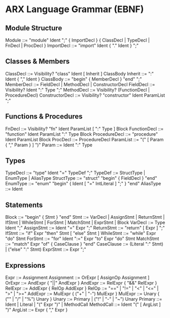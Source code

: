 # ARX Language Grammar (EBNF)

## Module Structure
Module ::= "module" Ident ";" { ImportDecl } { ClassDecl | TypeDecl | FnDecl | ProcDecl }
ImportDecl ::= "import" Ident { "." Ident } ";"

## Classes & Members
ClassDecl ::= Visibility? "class" Ident [ Inherit ] ClassBody
Inherit ::= ":" Ident { "," Ident }
ClassBody ::= "begin" { MemberDecl } "end" ";"
MemberDecl ::= FieldDecl | MethodDecl | ConstructorDecl
FieldDecl ::= Visibility? Ident ":" Type ";"
MethodDecl ::= Visibility? (FunctionDecl | ProcedureDecl)
ConstructorDecl ::= Visibility? "constructor" Ident ParamList ";"

## Functions & Procedures
FnDecl ::= Visibility? "fn" Ident ParamList [ ":" Type ] Block
FunctionDecl ::= "function" Ident ParamList ":" Type Block
ProcedureDecl ::= "procedure" Ident ParamList Block
ProcDecl ::= ProcedureDecl
ParamList ::= "(" [ Param { "," Param } ] ")"
Param ::= Ident ":" Type

## Types
TypeDecl ::= "type" Ident "=" TypeDef ";"
TypeDef ::= StructType | EnumType | AliasType
StructType ::= "struct" "begin" { FieldDecl } "end"
EnumType ::= "enum" "begin" { Ident [ "=" IntLiteral ] ";" } "end"
AliasType ::= Ident

## Statements
Block ::= "begin" { Stmt } "end"
Stmt ::= VarDecl | AssignStmt | ReturnStmt | IfStmt | WhileStmt | ForStmt | MatchStmt | ExprStmt | Block
VarDecl ::= Type Ident ";"
AssignStmt ::= Ident "=" Expr ";"
ReturnStmt ::= "return" [ Expr ] ";"
IfStmt ::= "if" Expr "then" Stmt [ "else" Stmt ]
WhileStmt ::= "while" Expr "do" Stmt
ForStmt ::= "for" Ident ":=" Expr "to" Expr "do" Stmt
MatchStmt ::= "match" Expr "of" { CaseClause } "end"
CaseClause ::= (Literal ":" Stmt) | ("else" ":" Stmt)
ExprStmt ::= Expr ";"

## Expressions
Expr ::= Assignment
Assignment ::= OrExpr [ AssignOp Assignment ]
OrExpr ::= AndExpr { "||" AndExpr }
AndExpr ::= RelExpr { "&&" RelExpr }
RelExpr ::= AddExpr { RelOp AddExpr }
RelOp ::= "==" | "!=" | "<" | "<=" | ">" | ">="
AddExpr ::= MulExpr { ("+" | "-") MulExpr }
MulExpr ::= Unary { ("" | "/" | "%") Unary }
Unary ::= Primary | ("!" | "-" | "~") Unary
Primary ::= Ident | Literal | "(" Expr ")" | MethodCall
MethodCall ::= Ident "(" [ ArgList ] ")"
ArgList ::= Expr { "," Expr }


